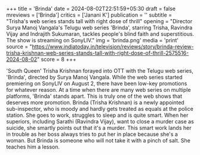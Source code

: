+++
title = 'Brinda'
date = 2024-08-02T22:51:59+05:30
draft = false
mreviews = ['Brinda']
critics = ['Janani K']
publication = ''
subtitle = "Trisha's web series stands tall with right dose of thrill"
opening = "Director Surya Manoj Vangala's Telugu web series 'Brinda', starring Trisha, Ravindra Vijay and Indrajith Sukumaran, tackles people's blind faith and superstitious. The show is streaming on SonyLIV."
img = 'brinda.png'
media = 'print'
source = "https://www.indiatoday.in/television/reviews/story/brinda-review-trisha-krishnan-web-series-stands-tall-with-right-dose-of-thrill-2575516-2024-08-02"
score = 8
+++

'South Queen' Trisha Krishnan forayed into OTT with the Telugu web series, 'Brinda', directed by Surya Manoj Vangala. While the web series started premiering on SonyLIV on August 2, there have been low-key promotions for whatever reason. At a time when there are many web series on multiple platforms, 'Brinda' stands apart. This is truly one of the web shows that deserves more promotion. Brinda (Trisha Krishnan) is a newly appointed sub-inspector, who is moody and hardly gets treated as equals at the police station. She goes to work, struggles to sleep and is quite smart. When her superiors, including Sarathi (Ravindra Vijay), want to close a murder case as suicide, she smartly points out that it's a murder. This smart work lands her in trouble as her boss always tries to put her in place because she's a woman. But Brinda is someone who will not take it with a pinch of salt. She teaches him a lesson.
